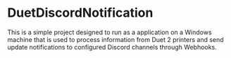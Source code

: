 # DuetDiscordNotification

This is a simple project designed to run as a application on a Windows machine that is used to process information from Duet 2 printers and send update notifications to configured Discord channels through Webhooks. 

